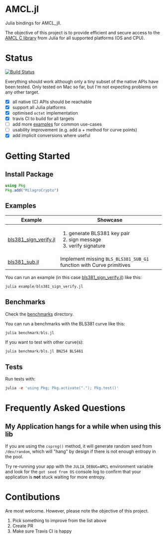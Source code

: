 # AMCL.jl

Julia bindings for AMCL_jll.

The objective of this project is to provide efficient and secure access to the
[AMCL C library](https://github.com/apache/incubator-milagro-crypto-c) from Julia for all supported platforms (OS and CPU).

# Status

[![Build Status](https://travis-ci.com/blenessy/AMCL.jl.svg?branch=master)](https://travis-ci.com/blenessy/AMCL.jl)

Everything should work although only a tiny subset of the native APIs have been tested.
Only tested on Mac so far, but I'm not expecting problems on any other target.

- [x] all native (C) APIs should be reachable
- [x] support all Julia platforms
- [x] optimised `octet` implementation
- [x] travis CI to build for all targets
- [ ] add more [examples](./example/) for common use-cases
- [ ] usability improvement (e.g. add a + method for curve points)
- [x] add implicit conversions where useful

# Getting Started

## Install Package

```julia
using Pkg
Pkg.add("MilagroCrypto")
```

## Examples

Example | Showcase
--- | --- 
[bls381_sign_verify.jl](./example/bls381_sign_verify.jl) | <ol><li>generate BLS381 key pair</li><li>sign message</li><li>verify signature</li></ol>
[bls381_sub.jl](./example/bls381_sub.jl) | Implement missing `BLS_BLS381_SUB_G1` function with Curve primitives

You can run an example (in this case [bls381_sign_verify.jl](./example/bls381_sign_verify.jl)) like this:

```julia
julia example/bls381_sign_verify.jl
```

## Benchmarks

Check the [benchmarks](./benchmark/) directory.

You can run a benchmarks with the BLS381 curve like this:

```julia
julia benchmark/bls.jl
```

If you want to test with other curve(s):

```julia
julia benchmark/bls.jl BN254 BLS461
```

## Tests

Run tests with:

```julia
julia -e 'using Pkg; Pkg.activate("."); Pkg.test()'
```

# Frequently Asked Questions

## My Application hangs for a while when using this lib

If you are using the `csprng()` method, it will generate random seed from `/dev/random`,
which will "hang" by design if there is not enough entropy in the pool.

Try re-running your app with the `JULIA_DEBUG=AMCL` environment variable and look for
the `got seed from OS` console log to confirm that your application is **not**
stuck waiting for more entropy.

# Contibutions

Are most welcome. However, please note the objective of this project.

1. Pick something to improve from the list above
1. Create PR
1. Make sure Travis CI is happy
